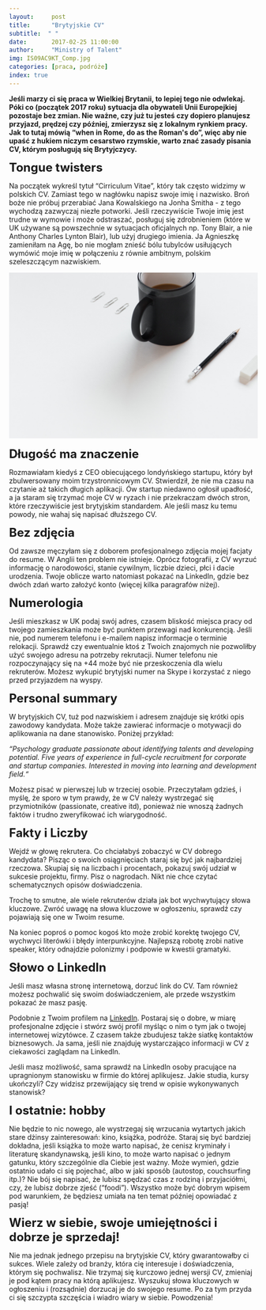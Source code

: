 ```yaml
---
layout:     post
title:      "Brytyjskie CV"
subtitle:  " "
date:       2017-02-25 11:00:00 
author:     "Ministry of Talent"
img: IS09AC9KT_Comp.jpg
categories: [praca, podróże]
index: true
---
```

<b> Jeśli marzy ci się praca w Wielkiej Brytanii, to lepiej tego nie odwlekaj. Póki co (początek 2017 roku) sytuacja dla obywateli Unii Europejkiej pozostaje bez zmian. Nie ważne, czy już tu jesteś czy dopiero planujesz przyjazd, prędzej czy później, zmierzysz się z lokalnym rynkiem pracy. Jak to tutaj mówią “when in Rome, do as the Roman's do”, więc aby nie upaść z hukiem niczym cesarstwo rzymskie, warto znać zasady pisania CV, którym posługują się Brytyjczycy. 
</b>

<b><font size="5,5">Tongue twisters</font></b>

Na początek wykreśl tytuł “Cirriculum Vitae”, który tak często widzimy w polskich CV.  Zamiast tego w nagłówku napisz swoje imię i nazwisko. Broń boże nie próbuj przerabiać Jana Kowalskiego na Jonha Smitha - z tego wychodzą zazwyczaj niezłe potworki. Jeśli rzeczywiście Twoje imię jest trudne w wymowie i może odstraszać, posługuj się zdrobnieniem (które w UK używane są powszechnie w sytuacjach oficjalnych np. Tony Blair, a nie Anthony Charles Lynton Blair), lub użyj drugiego imienia. Ja Agnieszkę zamieniłam na Agę, bo nie mogłam znieść bólu tubylców usiłujących wymówić moje imię w połączeniu z równie ambitnym, polskim szeleszczącym nazwiskiem. 

<img src="/images/cv_stock.jpg" class="img-responsive" alt="Picture">

<b><font size="5,5">Długość ma znaczenie</font></b>

Rozmawiałam kiedyś z CEO obiecującego londyńskiego startupu, który był zbulwersowany moim trzystronnicowym CV. Stwierdził, że nie ma czasu na czytanie aż takich długich aplikacji. Ów startup niedawno ogłosił upadłość, a ja staram się trzymać moje CV w ryzach i nie przekraczam dwóch stron, które rzeczywiście jest brytyjskim standardem. Ale jeśli masz ku temu powody, nie wahaj się napisać dłuższego CV. 

<b><font size="5,5">Bez zdjęcia</font></b>

Od zawsze męczyłam się z doborem profesjonalnego zdjęcia mojej facjaty do resume. W Anglii ten problem nie istnieje. Oprócz fotografii, z CV wyrzuć informację o narodowości, stanie cywilnym, liczbie dzieci, płci i dacie urodzenia. Twoje oblicze warto natomiast pokazać na LinkedIn, gdzie bez dwóch zdań warto założyć konto (więcej kilka paragrafów niżej).


<b><font size="5,5">Numerologia</font></b>

Jeśli mieszkasz w UK podaj swój adres, czasem bliskość miejsca pracy od twojego zamieszkania może być punktem przewagi nad konkurencją. Jeśli nie, pod numerem telefonu i e-mailem napisz informacje o terminie relokacji. Sprawdź czy ewentualnie ktoś z Twoich znajomych nie pozwoliłby użyć swojego adresu na potrzeby rekrutacji. Numer telefonu nie rozpoczynający się na +44 może być nie przeskoczenia dla wielu rekruterów. Możesz wykupić brytyjski numer na Skype i korzystać z niego przed przyjazdem na wyspy.

<b><font size="5,5">Personal summary</font></b>

W brytyjskich CV, tuż pod nazwiskiem i adresem znajduje się krótki opis zawodowy kandydata. Może także zawierać  informacje o  motywacji do aplikowania na dane stanowisko. Poniżej przykład: 

<i>“Psychology graduate passionate about identifying talents and developing potential. Five years of experience in full-cycle recruitment for corporate and startup companies. Interested in moving into learning and development field.“</i>

Możesz pisać w pierwszej lub w trzeciej osobie. 
Przeczytałam gdzieś, i myślę, że sporo w tym prawdy, że w CV należy wystrzegać się przymiotników (passionate, creative itd), ponieważ nie wnoszą żadnych faktów i trudno zweryfikować ich wiarygodność. 

<b><font size="5,5">Fakty i Liczby </font></b>

Wejdź w głowę rekrutera. Co chciałabyś zobaczyć w CV dobrego kandydata? Pisząc o swoich osiągnięciach staraj się być jak najbardziej rzeczowa. Skupiaj się na liczbach i procentach, pokazuj swój udział w sukcesie projektu, firmy. Pisz o nagrodach. Nikt nie chce czytać schematycznych opisów doświadczenia.

Trochę to smutne, ale wiele rekruterów działa jak bot wychwytujący słowa kluczowe. Zwróć uwagę na słowa kluczowe w ogłoszeniu, sprawdź czy pojawiają się one w Twoim resume. 

Na koniec poproś o pomoc kogoś kto może zrobić korektę twojego CV, wychwyci literówki i błędy interpunkcyjne. Najlepszą robotę zrobi native speaker, który odnajdzie polonizmy i podpowie w kwestii gramatyki. 

<b><font size="5,5">Słowo o LinkedIn </font></b>

Jeśli masz własna stronę internetową, dorzuć link do CV. Tam również możesz pochwalić się swoim doświadczeniem, ale przede wszystkim pokazać że masz pasję. 

Podobnie z Twoim profilem na <a href="https://www.linkedin.com" target="_blank">LinkedIn</a>.  Postaraj się o dobre, w miarę profesjonalne zdjęcie i stwórz swój profil myśląc o nim o tym jak o twojej internetowej wizytówce. Z czasem także zbudujesz także siatkę kontaktów biznesowych. Ja sama, jeśli nie znajduję wystarczająco informacji w CV z ciekawości zaglądam na LinkedIn. 

Jeśli masz możliwość, sama sprawdź na LinkedIn osoby pracujące na upragnionym stanowisku w firmie do której aplikujesz. Jakie studia, kursy ukończyli? Czy widzisz przewijający się trend w opisie wykonywanych stanowisk? 

<b><font size="5,5">I ostatnie: hobby </font></b>

Nie będzie to nic nowego, ale wystrzegaj się wrzucania wytartych jakich stare dżinsy zainteresowań: kino, książka, podróże. Staraj się być bardziej dokładna, jeśli książka to może warto napisać, że cenisz kryminały i literaturę skandynawską, jeśli kino, to może warto napisać o jednym gatunku, który szczególnie dla Ciebie jest ważny. Może wymień, gdzie ostatnio udało ci się pojechać, albo w jaki sposób (autostop, couchsurfing itp.)? Nie bój się napisać, że lubisz spędzać czas z rodziną i przyjaciółmi, czy, że lubisz dobrze zjeść (“foodi”). Wszystko może być dobrym wpisem pod warunkiem, że będziesz umiała na ten temat później opowiadać z pasją! 

<b><font size="5,5">Wierz w siebie, swoje umiejętności i dobrze je sprzedaj!</font></b>

Nie ma jednak jednego przepisu na brytyjskie CV, który gwarantowałby ci sukces. Wiele zależy od branży, która cię interesuje i doświadczenia, którym się pochwalisz. Nie trzymaj się kurczowo jednej wersji CV, zmieniaj je pod kątem pracy na którą aplikujesz. Wyszukuj słowa kluczowych w ogłoszeniu i (rozsądnie) dorzucaj je do swojego resume. 
Po za tym przyda ci się szczypta szczęścia i wiadro wiary w siebie. Powodzenia!


